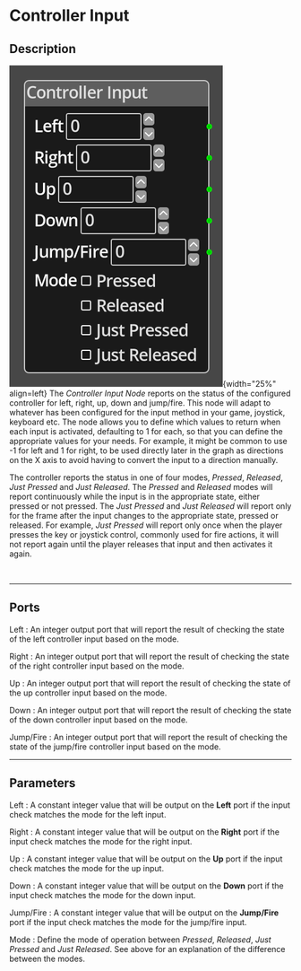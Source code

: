 
# Controller Input


## Description

![Controller Input Node](../../assets/nodes/controller.png){width="25%" align=left}
The *Controller Input Node* reports on the status of the configured controller
for left, right, up, down and jump/fire. This node will adapt to whatever has
been configured for the input method in your game, joystick, keyboard etc. The
node allows you to define which values to return when each input is activated,
defaulting to 1 for each, so that you can define the appropriate values for
your needs. For example, it might be common to use -1 for left and 1 for right,
to be used directly later in the graph as directions on the X axis to avoid
having to convert the input to a direction manually.

The controller reports the status in one of four modes, *Pressed*, *Released*,
*Just Pressed* and *Just Released*. The *Pressed* and *Released* modes will
report continuously while the input is in the appropriate state, either pressed
or not pressed. The *Just Pressed* and *Just Released* will report only for the
frame after the input changes to the appropriate state, pressed or released.
For example, *Just Pressed* will report only once when the player presses the
key or joystick control, commonly used for fire actions, it will not report
again until the player releases that input and then activates it again.

<br style="clear:left"/>
  
-------

## Ports

Left 
: An integer output port that will report the result of checking the state of the
  left controller input based on the mode.

Right 
: An integer output port that will report the result of checking the state of the
  right controller input based on the mode.

Up 
: An integer output port that will report the result of checking the state of the
  up controller input based on the mode.

Down 
: An integer output port that will report the result of checking the state of the
  down controller input based on the mode.

Jump/Fire 
: An integer output port that will report the result of checking the state of the
  jump/fire controller input based on the mode.


-------

## Parameters

Left 
: A constant integer value that will be output on the __Left__ port if the input
  check matches the mode for the left input.

Right 
: A constant integer value that will be output on the __Right__ port if the input
  check matches the mode for the right input.

Up 
: A constant integer value that will be output on the __Up__ port if the input
  check matches the mode for the up input.

Down 
: A constant integer value that will be output on the __Down__ port if the input
 check matches the mode for the down input.

Jump/Fire 
: A constant integer value that will be output on the __Jump/Fire__ port if the
  input check matches the mode for the jump/fire input.

Mode
: Define the mode of operation between *Pressed*, *Released*, *Just Pressed* and
  *Just Released*. See above for an explanation of the difference between the 
  modes.
